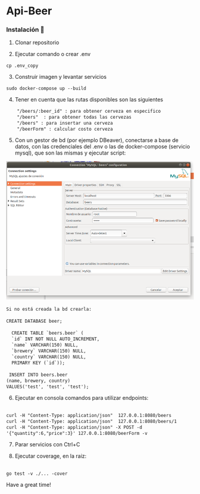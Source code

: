 # Api-Beer

### Instalación 🔧

1.  Clonar repositorio

2.  Ejecutar comando o crear .env

```
cp .env_copy

```

3.  Construir imagen y levantar servicios

```
sudo docker-compose up --build

```

4.  Tener en cuenta que las rutas disponibles son las siguientes

```
	"/beers/:beer_id" : para obtener cerveza en especifico
	"/beers"  : para obtener todas las cervezas
    "/beers" : para insertar una cerveza
	"/beerForm" : calcular costo cerveza

```

5.  Con un gestor de bd (por ejemplo DBeaver), conectarse a base de datos, con las credenciales del .env o las de docker-compose (servicio mysql), que son las mismas y ejecutar script:

![DB_IMAGE](./images/db.png)

```
Si no está creada la bd crearla:

CREATE DATABASE beer;

  CREATE TABLE `beers.beer` (
  `id` INT NOT NULL AUTO_INCREMENT,
  `name` VARCHAR(150) NULL,
  `brewery` VARCHAR(150) NULL,
  `country` VARCHAR(150) NULL,
  PRIMARY KEY (`id`));
  
 INSERT INTO beers.beer
(name, brewery, country)
VALUES('test', 'test', 'test');

```


6.  Ejecutar en consola comandos para utilizar endpoints:

```

curl -H "Content-Type: application/json"  127.0.0.1:8080/beers
curl -H "Content-Type: application/json"  127.0.0.1:8080/beers/1
curl -H "Content-Type: application/json" -X POST -d '{"quantity":6,"price":3}' 127.0.0.1:8080/beerForm -v

```

7.  Parar servicios con Ctrl+C

8.  Ejecutar coverage, en la raiz:


```

go test -v ./... -cover 

```

Have a great time!